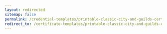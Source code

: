 ```yaml
---
layout: redirected
sitemap: false
permalink: /credential-templates/printable-classic-city-and-guilds-certificate-template
redirect_to: /certificate-templates/printable-classic-city-and-guilds-certificate-template
---
```

